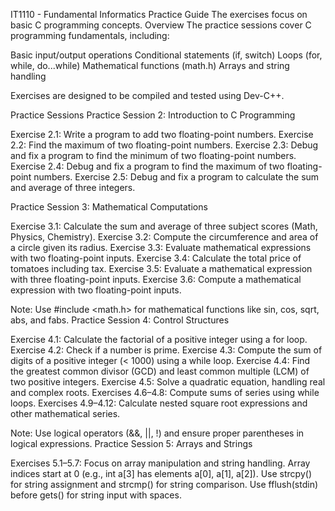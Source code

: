 IT1110 - Fundamental Informatics Practice Guide
The exercises focus on basic C programming concepts.
Overview
The practice sessions cover C programming fundamentals, including:

Basic input/output operations
Conditional statements (if, switch)
Loops (for, while, do...while)
Mathematical functions (math.h)
Arrays and string handling

Exercises are designed to be compiled and tested using Dev-C++.

Practice Sessions
Practice Session 2: Introduction to C Programming

Exercise 2.1: Write a program to add two floating-point numbers.
Exercise 2.2: Find the maximum of two floating-point numbers.
Exercise 2.3: Debug and fix a program to find the minimum of two floating-point numbers.
Exercise 2.4: Debug and fix a program to find the maximum of two floating-point numbers.
Exercise 2.5: Debug and fix a program to calculate the sum and average of three integers.

Practice Session 3: Mathematical Computations

Exercise 3.1: Calculate the sum and average of three subject scores (Math, Physics, Chemistry).
Exercise 3.2: Compute the circumference and area of a circle given its radius.
Exercise 3.3: Evaluate mathematical expressions with two floating-point inputs.
Exercise 3.4: Calculate the total price of tomatoes including tax.
Exercise 3.5: Evaluate a mathematical expression with three floating-point inputs.
Exercise 3.6: Compute a mathematical expression with two floating-point inputs.

Note: Use #include <math.h> for mathematical functions like sin, cos, sqrt, abs, and fabs.
Practice Session 4: Control Structures

Exercise 4.1: Calculate the factorial of a positive integer using a for loop.
Exercise 4.2: Check if a number is prime.
Exercise 4.3: Compute the sum of digits of a positive integer (< 1000) using a while loop.
Exercise 4.4: Find the greatest common divisor (GCD) and least common multiple (LCM) of two positive integers.
Exercise 4.5: Solve a quadratic equation, handling real and complex roots.
Exercises 4.6–4.8: Compute sums of series using while loops.
Exercises 4.9–4.12: Calculate nested square root expressions and other mathematical series.

Note: Use logical operators (&&, ||, !) and ensure proper parentheses in logical expressions.
Practice Session 5: Arrays and Strings

Exercises 5.1–5.7: Focus on array manipulation and string handling.
Array indices start at 0 (e.g., int a[3] has elements a[0], a[1], a[2]).
Use strcpy() for string assignment and strcmp() for string comparison.
Use fflush(stdin) before gets() for string input with spaces.

